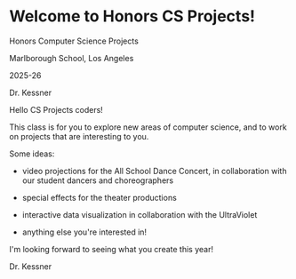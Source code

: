 # __Welcome to Honors CS Projects!__

<div id="home_page">

<main id="p5_canvas"> </main>

<p>Honors Computer Science Projects</p>  
<p>Marlborough School, Los Angeles</p>
<p>2025-26</p>
<p>Dr. Kessner<p>

</div>

<script src="p5/p5.min.js"></script>
<script src="intro/intro.js"></script>


Hello CS Projects coders!

This class is for you to explore new areas of computer science, and to work on
projects that are interesting to you.

Some ideas:

- video projections for the All School Dance Concert, in collaboration with our
  student dancers and choreographers

- special effects for the theater productions

- interactive data visualization in collaboration with the UltraViolet

- anything else you're interested in!


I'm looking forward to seeing what you create this year!


Dr. Kessner
